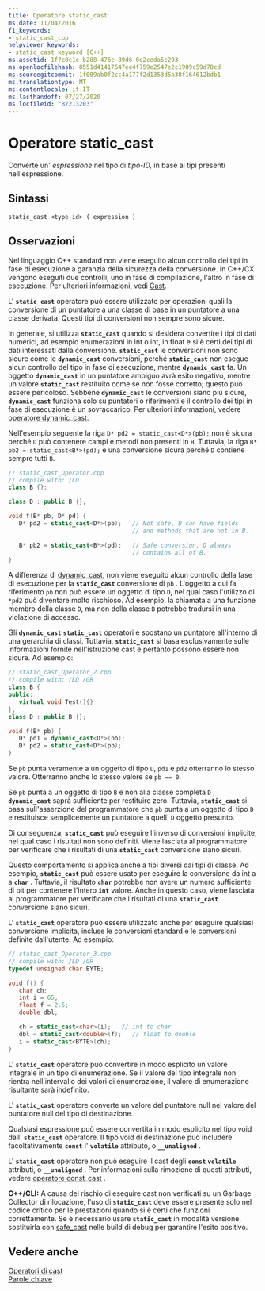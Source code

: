 ```yaml
---
title: Operatore static_cast
ms.date: 11/04/2016
f1_keywords:
- static_cast_cpp
helpviewer_keywords:
- static_cast keyword [C++]
ms.assetid: 1f7c0c1c-b288-476c-89d6-0e2ceda5c293
ms.openlocfilehash: 8551d41417647ee4f759e2547e2c1909c59d78cd
ms.sourcegitcommit: 1f009ab0f2cc4a177f2d1353d5a38f164612bdb1
ms.translationtype: MT
ms.contentlocale: it-IT
ms.lasthandoff: 07/27/2020
ms.locfileid: "87213203"
---
```

# <a name="static_cast-operator"></a>Operatore static_cast

Converte un' *espressione* nel tipo di *tipo-ID,* in base ai tipi presenti nell'espressione.

## <a name="syntax"></a>Sintassi

```
static_cast <type-id> ( expression )
```

## <a name="remarks"></a>Osservazioni

Nel linguaggio C++ standard non viene eseguito alcun controllo dei tipi in fase di esecuzione a garanzia della sicurezza della conversione. In C++/CX vengono eseguiti due controlli, uno in fase di compilazione, l'altro in fase di esecuzione. Per ulteriori informazioni, vedi [Cast](casting.md).

L' **`static_cast`** operatore può essere utilizzato per operazioni quali la conversione di un puntatore a una classe di base in un puntatore a una classe derivata. Questi tipi di conversioni non sempre sono sicure.

In generale, si utilizza **`static_cast`** quando si desidera convertire i tipi di dati numerici, ad esempio enumerazioni in int o int, in float e si è certi dei tipi di dati interessati dalla conversione. **`static_cast`** le conversioni non sono sicure come le **`dynamic_cast`** conversioni, perché **`static_cast`** non esegue alcun controllo del tipo in fase di esecuzione, mentre **`dynamic_cast`** fa. Un oggetto **`dynamic_cast`** in un puntatore ambiguo avrà esito negativo, mentre un valore **`static_cast`** restituito come se non fosse corretto; questo può essere pericoloso. Sebbene **`dynamic_cast`** le conversioni siano più sicure, **`dynamic_cast`** funziona solo su puntatori o riferimenti e il controllo dei tipi in fase di esecuzione è un sovraccarico. Per ulteriori informazioni, vedere [operatore dynamic_cast](../cpp/dynamic-cast-operator.md).

Nell'esempio seguente la riga `D* pd2 = static_cast<D*>(pb);` non è sicura perché `D` può contenere campi e metodi non presenti in `B`. Tuttavia, la riga `B* pb2 = static_cast<B*>(pd);` è una conversione sicura perché `D` contiene sempre tutti `B`.

```cpp
// static_cast_Operator.cpp
// compile with: /LD
class B {};

class D : public B {};

void f(B* pb, D* pd) {
   D* pd2 = static_cast<D*>(pb);   // Not safe, D can have fields
                                   // and methods that are not in B.

   B* pb2 = static_cast<B*>(pd);   // Safe conversion, D always
                                   // contains all of B.
}
```

A differenza di [dynamic_cast](../cpp/dynamic-cast-operator.md), non viene eseguito alcun controllo della fase di esecuzione per la **`static_cast`** conversione di `pb` . L'oggetto a cui fa riferimento `pb` non può essere un oggetto di tipo `D`, nel qual caso l'utilizzo di `*pd2` può diventare molto rischioso. Ad esempio, la chiamata a una funzione membro della classe `D`, ma non della classe `B` potrebbe tradursi in una violazione di accesso.

Gli **`dynamic_cast`** **`static_cast`** operatori e spostano un puntatore all'interno di una gerarchia di classi. Tuttavia, **`static_cast`** si basa esclusivamente sulle informazioni fornite nell'istruzione cast e pertanto possono essere non sicure. Ad esempio:

```cpp
// static_cast_Operator_2.cpp
// compile with: /LD /GR
class B {
public:
   virtual void Test(){}
};
class D : public B {};

void f(B* pb) {
   D* pd1 = dynamic_cast<D*>(pb);
   D* pd2 = static_cast<D*>(pb);
}
```

Se `pb` punta veramente a un oggetto di tipo `D`, `pd1` e `pd2` otterranno lo stesso valore. Otterranno anche lo stesso valore se `pb == 0`.

Se `pb` punta a un oggetto di tipo `B` e non alla classe completa `D` , **`dynamic_cast`** saprà sufficiente per restituire zero. Tuttavia, **`static_cast`** si basa sull'asserzione del programmatore che `pb` punta a un oggetto di tipo `D` e restituisce semplicemente un puntatore a quell' `D` oggetto presunto.

Di conseguenza, **`static_cast`** può eseguire l'inverso di conversioni implicite, nel qual caso i risultati non sono definiti. Viene lasciata al programmatore per verificare che i risultati di una **`static_cast`** conversione siano sicuri.

Questo comportamento si applica anche a tipi diversi dai tipi di classe. Ad esempio, **`static_cast`** può essere usato per eseguire la conversione da int a a **`char`** . Tuttavia, il risultato **`char`** potrebbe non avere un numero sufficiente di bit per contenere l'intero **`int`** valore. Anche in questo caso, viene lasciata al programmatore per verificare che i risultati di una **`static_cast`** conversione siano sicuri.

L' **`static_cast`** operatore può essere utilizzato anche per eseguire qualsiasi conversione implicita, incluse le conversioni standard e le conversioni definite dall'utente. Ad esempio:

```cpp
// static_cast_Operator_3.cpp
// compile with: /LD /GR
typedef unsigned char BYTE;

void f() {
   char ch;
   int i = 65;
   float f = 2.5;
   double dbl;

   ch = static_cast<char>(i);   // int to char
   dbl = static_cast<double>(f);   // float to double
   i = static_cast<BYTE>(ch);
}
```

L' **`static_cast`** operatore può convertire in modo esplicito un valore integrale in un tipo di enumerazione. Se il valore del tipo integrale non rientra nell'intervallo dei valori di enumerazione, il valore di enumerazione risultante sarà indefinito.

L' **`static_cast`** operatore converte un valore del puntatore null nel valore del puntatore null del tipo di destinazione.

Qualsiasi espressione può essere convertita in modo esplicito nel tipo void dall' **`static_cast`** operatore. Il tipo void di destinazione può includere facoltativamente **`const`** l' **`volatile`** attributo, o **`__unaligned`** .

L' **`static_cast`** operatore non può eseguire il cast degli **`const`** **`volatile`** attributi, o **`__unaligned`** . Per informazioni sulla rimozione di questi attributi, vedere [operatore const_cast](../cpp/const-cast-operator.md) .

**C++/CLI:** A causa del rischio di eseguire cast non verificati su un Garbage Collector di rilocazione, l'uso di **`static_cast`** deve essere presente solo nel codice critico per le prestazioni quando si è certi che funzioni correttamente. Se è necessario usare **`static_cast`** in modalità versione, sostituirla con [safe_cast](../extensions/safe-cast-cpp-component-extensions.md) nelle build di debug per garantire l'esito positivo.

## <a name="see-also"></a>Vedere anche

[Operatori di cast](../cpp/casting-operators.md)<br/>
[Parole chiave](../cpp/keywords-cpp.md)
